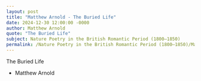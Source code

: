 ```yaml
---
layout: post
title: "Matthew Arnold - The Buried Life"
date: 2024-12-30 12:00:00 -0000
author: Matthew Arnold
quote: "The Buried Life"
subject: Nature Poetry in the British Romantic Period (1800–1850)
permalink: /Nature Poetry in the British Romantic Period (1800–1850)/Matthew Arnold/Matthew Arnold - The Buried Life
---
```


The Buried Life

- Matthew Arnold
